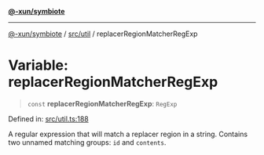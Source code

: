 [**@-xun/symbiote**](../../../README.md)

***

[@-xun/symbiote](../../../README.md) / [src/util](../README.md) / replacerRegionMatcherRegExp

# Variable: replacerRegionMatcherRegExp

> `const` **replacerRegionMatcherRegExp**: `RegExp`

Defined in: [src/util.ts:188](https://github.com/Xunnamius/symbiote/blob/510118102ef530d135a286522a7a776ec12a8a72/src/util.ts#L188)

A regular expression that will match a replacer region in a string. Contains
two unnamed matching groups: `id` and `contents`.
